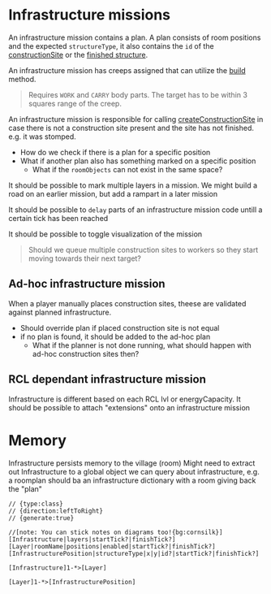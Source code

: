 # Infrastructure missions

An infrastructure mission contains a plan. A plan consists of room positions and the expected `structureType`, it also contains the `id` of the [constructionSite](https://docs.screeps.com/api/#ConstructionSite) or the [finished structure](https://docs.screeps.com/api/#Structure).

An infrastructure mission has creeps assigned that can utilize the [build](https://docs.screeps.com/api/#Creep.build) method.
> Requires `WORK` and `CARRY` body parts. The target has to be within 3 squares range of the creep.

An infrastructure mission is responsible for calling [createConstructionSite](https://docs.screeps.com/api/#Room.createConstructionSite) in case there is not a construction site present and the site has not finished. e.g. it was stomped.

- How do we check if there is a plan for a specific position
- What if another plan also has something marked on a specific position
  - What if the `roomObjects` can not exist in the same space?

It should be possible to mark multiple layers in a mission.
We might build a road on an earlier mission, but add a rampart in a later mission

It should be possible to `delay` parts of an infrastructure mission code untill a certain tick has been reached

It should be possible to toggle visualization of the mission

> Should we queue multiple construction sites to workers so they start moving towards their next target?

## Ad-hoc infrastructure mission
When a player manually places construction sites, theese are validated against planned infrastructure.
- Should override plan if placed construction site is not equal
- if no plan is found, it should be added to the ad-hoc plan
  - What if the planner is not done running, what should happen with ad-hoc construction sites then?

## RCL dependant infrastructure mission
Infrastructure is different based on each RCL lvl or energyCapacity.
It should be possible to attach "extensions" onto an infrastructure mission

# Memory
Infrastructure persists memory to the village (room)
Might need to extract out Infrastructure to a global object we can query about infrastructure, e.g. a roomplan
should ba an infrastructure dictionary with a room giving back the "plan"
```yuml
// {type:class}
// {direction:leftToRight}
// {generate:true}

//[note: You can stick notes on diagrams too!{bg:cornsilk}]
[Infrastructure|layers|startTick?|finishTick?]
[Layer|roomName|positions|enabled|startTick?|finishTick?]
[InfrastructurePosition|structureType|x|y|id?|startTick?|finishTick?]

[Infrastructure]1-*>[Layer]

[Layer]1-*>[InfrastructurePosition]
```


